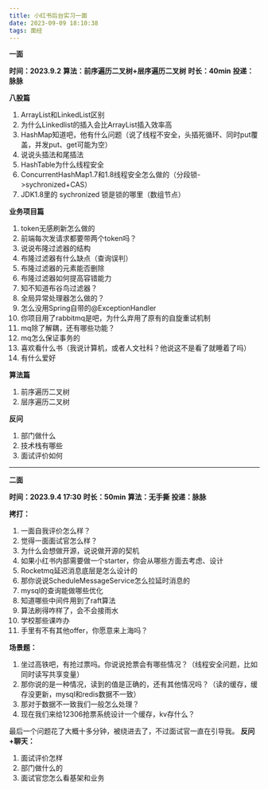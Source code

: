 ```yaml
---
title: 小红书后台实习一面
date: 2023-09-09 18:10:38
tags: 面经
---
```


**一面**

**时间：2023.9.2**
**算法：前序遍历二叉树+层序遍历二叉树**
**时长：40min**
**投递：脉脉**

**八股篇**

1. ArrayList和LinkedList区别
2. 为什么Linkedlist的插入会比ArrayList插入效率高
3. HashMap知道吧，他有什么问题（说了线程不安全，头插死循环、同时put覆盖，并发put、get可能为空）
4. 说说头插法和尾插法
5. HashTable为什么线程安全
6. ConcurrentHashMap1.7和1.8线程安全怎么做的（分段锁->sychronized+CAS）
7. JDK1.8里的 sychronized 锁是锁的哪里（数组节点）

**业务项目篇**

1. token无感刷新怎么做的
2. 前端每次发请求都要带两个token吗？
3. 说说布隆过滤器的结构
4. 布隆过滤器有什么缺点（查询误判）
5. 布隆过滤器的元素能否删除
6. 布隆过滤器如何提高容错能力
7. 知不知道布谷鸟过滤器？
8. 全局异常处理器怎么做的？
9. 怎么没用Spring自带的@ExceptionHandler
10. 你项目用了rabbitmq是吧，为什么弃用了原有的自旋重试机制
11. mq除了解耦，还有哪些功能？
12. mq怎么保证事务的
13. 喜欢看什么书（我说计算机，或者人文社科？他说这不是看了就睡着了吗）
14. 有什么爱好

**算法篇**

1. 前序遍历二叉树
2. 层序遍历二叉树

**反问**

1. 部门做什么
2. 技术栈有哪些
3. 面试评价如何

----------------------------

**二面**

**时间：2023.9.4 17:30**
**时长：50min**
**算法：无手撕**
**投递：脉脉**

**拷打：**

1. 一面自我评价怎么样？
2. 觉得一面面试官怎么样？
3. 为什么会想做开源，说说做开源的契机
4. 如果小红书内部需要做一个starter，你会从哪些方面去考虑、设计
5. Rocketmq延迟消息底层是怎么设计的
6. 那你说说ScheduleMessageService怎么拉延时消息的
7. mysql的查询能做哪些优化
8. 知道哪些中间件用到了raft算法
9. 算法刷得咋样了，会不会接雨水
10. 学校那些课咋办
11. 手里有不有其他offer，你愿意来上海吗？

**场景题：**

1. 坐过高铁吧，有抢过票吗。你说说抢票会有哪些情况？（线程安全问题，比如同时读写共享变量）
2. 那你说的是一种情况，读到的值是正确的，还有其他情况吗？（读的缓存，缓存没更新，mysql和redis数据不一致）
3. 那对于数据不一致我们一般怎么处理？
4. 现在我们来给12306抢票系统设计一个缓存，kv存什么？

最后一个问题花了大概十多分钟，被绕进去了，不过面试官一直在引导我。
**反问+聊天：**

1. 面试评价怎样
2. 部门做什么的
3. 面试官您怎么看基架和业务




